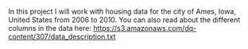 In this project I will work with housing data for the city of Ames, Iowa, United States from 2006 to 2010. You can also read about the different columns in the data here: https://s3.amazonaws.com/dq-content/307/data_description.txt
